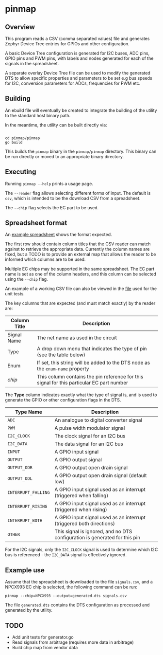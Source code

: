 # pinmap

## Overview

This program reads a CSV (comma separated values) file and generates
Zephyr Device Tree entries for GPIOs and other configuration.

A basic Device Tree configuration is generated for I2C buses, ADC pins, GPIO pins
and PWM pins, with labels and nodes generated for each of the signals in the
spreadsheet.

A separate overlay Device Tree file can be used to modify the generated DTS
to allow specific properties and parameters to be set e.g bus speeds for I2C, conversion parameters
for ADCs, frequencies for PWM etc.

## Building

An ebuild file will eventually be created to integrate the building of the
utility to the standard host binary path.

In the meantime, the utility can be built directly via:

```

cd pinmap/pinmap
go build

```

This builds the `pinmap` binary in the `pinmap/pinmap` directory.
This binary can be run directly or moved to an appropriate binary directory.

## Executing

Running `pinmap --help` prints a usage page.

The `--reader` flag allows selecting different forms of input.
The default is `csv`, which is intended to be the download CSV from a spreadsheet.

The `--chip` flag selects the EC part to be used.

## Spreadsheet format

An [example spreadsheet](http://go/cros-nissa-ec-pinmap) shows the format expected.

The first row should contain column titles that the CSV reader can match against to retrieve the
appropriate data. Currently the column names are fixed, but a TODO is to provide an external
map that allows the reader to be informed which columns are to be used.

Multiple EC chips may be supported in the same spreadsheet. The EC part name is set
as one of the column headers, and this column can be selected using the `--chip` flag.

An example of a working CSV file can also be viewed in the [file](reader/csv/testdata/data.csv)
used for the unit tests.

The key columns that are expected (and must match exactly) by the reader are:

| Column Title | Description |
| ----------- | ----------- |
| Signal Name | The net name as used in the circuit |
| Type | A drop down menu that indicates the type of pin (see the table below) |
| Enum | If set, this string will be added to the DTS node as the `enum-name` property |
| *chip* | This column contains the pin reference for this signal for this particular EC part number |

The **Type** column indicates exactly what the type of signal is, and is used to
generate the GPIO or other configuration flags in the DTS.

| Type Name | Description |
| ----------- | ----------- |
| `ADC` | An analogue to digital converter signal |
| `PWM` | A pulse width modulator signal |
| `I2C_CLOCK` | The clock signal for an I2C bus |
| `I2C_DATA` | The data signal for an I2C bus |
| `INPUT` | A GPIO input signal |
| `OUTPUT` | A GPIO output signal |
| `OUTPUT_ODR` | A GPIO output open drain signal |
| `OUTPUT_ODL` | A GPIO output open drain signal (default low) |
| `INTERRUPT_FALLING` | A GPIO input signal used as an interrupt (triggered when falling) |
| `INTERRUPT_RISING` | A GPIO input signal used as an interrupt (triggered when rising) |
| `INTERRUPT_BOTH` | A GPIO input signal used as an interrupt (triggered both directions) |
| `OTHER` | This signal is ignored, and no DTS configuration is generated for this pin |

For the I2C signals, only the `I2C_CLOCK` signal is used to determine which I2C
bus is referenced - the `I2C_DATA` signal is effectively ignored.

## Example use

Assume that the spreadsheet is downloaded to the file `signals.csv`, and
a NPCX993 EC chip is selected, the following command can be run:

```
pinmap --chip=NPCX993 --output=generated.dts signals.csv
```

The file `generated.dts` contains the DTS configuration as processed and generated by the utility.

## TODO

- Add unit tests for generator.go
- Read signals from arbitrage (requires more data in arbitrage)
- Build chip map from vendor data
